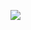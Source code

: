 ![](https://www.plantuml.com/plantuml/proxy?src=https://raw.githubusercontent.com/louiskimlevu/fullstackopen/main/part0/04_new_note_diagram.puml)

